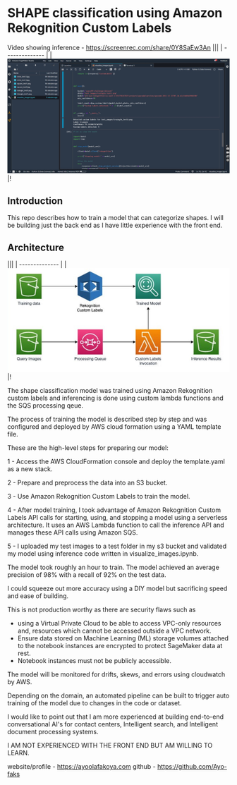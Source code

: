 # SHAPE classification using Amazon Rekognition Custom Labels

Video showing inference - https://screenrec.com/share/0Y8SaEw3An |||
| -------------- |
|![](media/screenshot_inference.jpg)|!


## Introduction
This repo describes how to train a model that can categorize shapes.
I will be building just the back end as I have little experience with the front end.


## Architecture
|||
| -------------- |
|![](media/space44.jpg)|!


The shape classification model was trained using Amazon Rekognition custom labels and inferencing is done using custom lambda functions and the SQS processing qeue.


The process of training the model is described step by step and was configured and deployed by AWS cloud formation using a YAML template file.

These are the high-level steps for preparing our model:

1 - Access the AWS CloudFormation console and deploy the template.yaml as a new stack.

2 -  Prepare and preprocess the data into an S3 bucket.

3 - Use Amazon Rekognition Custom Labels to train the model.

4 - After model training, I took advantage of Amazon Rekognition Custom Labels  API calls for starting, using, and stopping a model using a serverless architecture. It uses an AWS Lambda function to call the inference API and manages these API calls using Amazon SQS.

5 - I uploaded my test images to a test folder in my s3 bucket and validated my model using inference code written in visualize_images.ipynb.

The model took roughly an hour to train. The model achieved an average precision of 98% with a recall of 92% on the test data. 

I could squeeze out more accuracy using a DIY model but sacrificing speed and ease of building.

This is not production worthy as there are security flaws such as
- using a Virtual Private Cloud to be able to access VPC-only resources and, resources which cannot be accessed outside a VPC network.
- Ensure data stored on Machine Learning (ML) storage volumes attached to the notebook instances are encrypted to protect SageMaker data at rest.
- Notebook instances must not be publicly accessible.

The model will be monitored for drifts, skews, and errors using cloudwatch by AWS.

Depending on the domain, an automated pipeline can be built to trigger auto training of the model due to changes in the code or dataset.

I would like to point out that I am more experienced at building end-to-end conversational AI's for contact centers, Intelligent search, and Intelligent document processing systems.

I AM NOT EXPERIENCED WITH THE FRONT END BUT AM WILLING TO LEARN.

website/profile - https://ayoolafakoya.com
github - https://github.com/Ayo-faks







